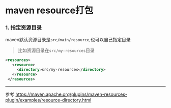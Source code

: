 maven resource打包
==

### 1. 指定资源目录
maven默认资源目录是`src/main/resource`,也可以自己指定目录

> 比如资源目录在`src/my-resources`目录
```xml
<resources>
   <resource>
     <directory>src/my-resources</directory>
   </resource>
 </resources>
```


---
参考
https://maven.apache.org/plugins/maven-resources-plugin/examples/resource-directory.html

